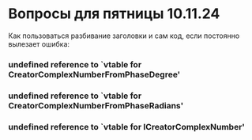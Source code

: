 # Вопросы для пятницы 10.11.24

Как пользоваться разбивание заголовки и сам код, если постоянно вылезает ошибка:
### undefined reference to `vtable for CreatorComplexNumberFromPhaseDegree'
### undefined reference to `vtable for CreatorComplexNumberFromPhaseRadians'
### undefined reference to `vtable for ICreatorComplexNumber'